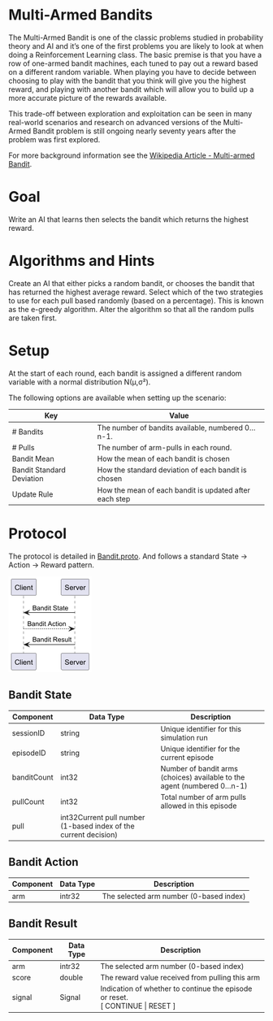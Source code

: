 # Multi-Armed Bandits

The Multi-Armed Bandit is one of the classic problems studied in probability theory and AI and it’s
one of the first problems you are likely to look at when doing a Reinforcement Learning class. The
basic premise is that you have a row of one-armed bandit machines, each tuned to pay out a reward
based on a different random variable. When playing you have to decide between choosing to play with
the bandit that you think will give you the highest reward, and playing with another bandit which
will allow you to build up a more accurate picture of the rewards available.

This trade-off between exploration and exploitation can be seen in many real-world scenarios and
research on advanced versions of the Multi-Armed Bandit problem is still ongoing nearly seventy
years after the problem was first explored.

For more background information see
the [Wikipedia Article - Multi-armed Bandit](https://en.wikipedia.org/wiki/Multi-armed_bandit).

# Goal

Write an AI that learns then selects the bandit which returns the highest reward.

# Algorithms and Hints

Create an AI that either picks a random bandit, or chooses the bandit that has returned the highest
average reward. Select which of the two strategies to use for each pull based randomly (based on a
percentage). This is known as the e-greedy algorithm.
Alter the algorithm so that all the random pulls are taken first.

# Setup

At the start of each round, each bandit is assigned a different random variable with a normal
distribution N(μ,σ²).

The following options are available when setting up the scenario:

| Key                       | Value                                                  |
|---------------------------|--------------------------------------------------------|
| # Bandits                 | The number of bandits available, numbered 0…n-1.       |
| # Pulls                   | 	The number of arm-pulls in each round.                |
| Bandit Mean               | How the mean of each bandit is chosen                  |
| Bandit Standard Deviation | How the standard deviation of each bandit is chosen    |                           
| Update Rule               | How the mean of each bandit is updated after each step |                                      

# Protocol

The protocol is detailed
in [Bandit.proto](https://github.com/graham-evans/AISandbox-Server/blob/main/src/main/proto/Bandit.proto).
And follows a standard State -> Action -> Reward pattern.

![sequence](seq.png)

## Bandit State

| Component   | Data Type                                                        | Description                                                             |
|-------------|------------------------------------------------------------------|-------------------------------------------------------------------------|
| sessionID   | string                                                           | Unique identifier for this simulation run                               |
| episodeID   | string                                                           | Unique identifier for the current episode                               |
| banditCount | int32                                                            | Number of bandit arms (choices) available to the agent (numbered 0…n-1) |
| pullCount   | int32                                                            | Total number of arm pulls allowed in this episode                       |
| pull        | int32Current pull number (1-based index of the current decision) |

## Bandit Action

| Component | Data Type | Description                             |
|-----------|-----------|-----------------------------------------|
| arm       | intr32    | The selected arm number (0-based index) |

## Bandit Result

| Component | Data Type | Description                                                                       |
|-----------|-----------|-----------------------------------------------------------------------------------|
| arm       | intr32    | The selected arm number (0-based index)                                           |
| score     | double    | The reward value received from pulling this arm                                   |
| signal    | Signal    | Indication of whether to continue the episode or reset.<br/>[ CONTINUE \| RESET ] |


